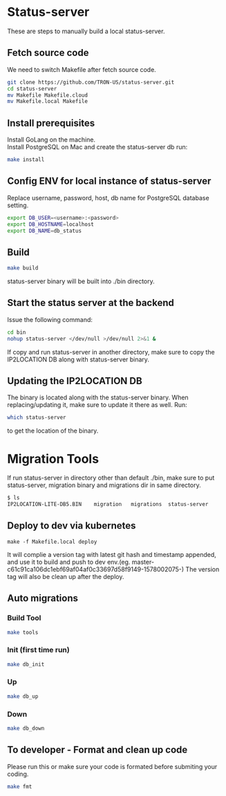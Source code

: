 # Status-server

These are steps to manually build a local status-server.

## Fetch source code
We need to switch Makefile after fetch source code.
```bash
git clone https://github.com/TRON-US/status-server.git
cd status-server
mv Makefile Makefile.cloud
mv Makefile.local Makefile
```

## Install prerequisites  
Install GoLang on the machine.  
Install PostgreSQL on Mac and create the status-server db run:
```bash
make install
```

## Config ENV for local instance of status-server    
Replace username, password, host, db name for PostgreSQL database setting.
```bash
export DB_USER=<username>:<password>
export DB_HOSTNAME=localhost
export DB_NAME=db_status
```

## Build
```bash
make build
```
status-server binary will be built into ./bin directory.

## Start the status server at the backend
Issue the following command:
```bash
cd bin
nohup status-server </dev/null >/dev/null 2>&1 &
```
If copy and run status-server in another directory, make sure to copy the IP2LOCATION DB along with status-server binary.

## Updating the IP2LOCATION DB
The binary is located along with the status-server binary. When replacing/updating it, make sure to update it there as well. Run:
```bash
which status-server
```
to get the location of the binary.

# Migration Tools
If run status-server in directory other than default ./bin, make sure to put status-server, migration binary and migrations dir in same directory.
```bash
$ ls
IP2LOCATION-LITE-DB5.BIN	migration	migrations	status-server
```

## Deploy to dev via kubernetes

```make -f Makefile.local deploy```

It will complie a version tag with latest git hash and timestamp appended, and use it to build and push to dev env.(eg. master-c61c91ca106dc1ebf69af04af0c33697d58f9149-1578002075-) The version tag will also be clean up after the deploy.

## Auto migrations

### Build Tool
```bash
make tools
```
### Init (first time run)
```bash
make db_init
```
### Up
```bash
make db_up
```
### Down
```bash
make db_down
```

## To developer - Format and clean up code
Please run this or make sure your code is formated before submiting your coding.
```bash
make fmt
```
